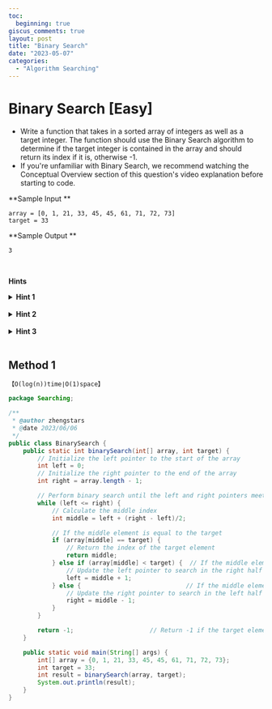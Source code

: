 ```yaml
---
toc:
  beginning: true
giscus_comments: true
layout: post
title: "Binary Search"
date: "2023-05-07"
categories:
  - "Algorithm Searching"
---
```


# Binary Search [Easy]

- Write a function that takes in a sorted array of integers as well as a target integer. The function should use the Binary Search algorithm to determine if the target integer is contained in the array and should return its index if it is, otherwise -1.
- If you're unfamiliar with Binary Search, we recommend watching the Conceptual Overview section of this question's video explanation before starting to code.

**Sample Input **

```
array = [0, 1, 21, 33, 45, 45, 61, 71, 72, 73]
target = 33
```

**Sample Output **

```
3
```

<br>

**Hints**
<br>

<details> <summary><b>Hint 1</b></summary>
    <br>
    <i><strong>The Binary Search algorithm works by finding the number in the middle of the input array and comparing it to the target number. Given that the array is sorted, if this middle number is smaller than the target number, then the entire left part of the array is no longer worth exploring since the target number can no longer be in it; similarly, if the middle number is greater than the target number, then the entire right part of the array is no longer worth exploring. Applying this logic recursively eliminates half of the array until the number is found or until the array runs out of numbers. </strong></i>
</details>



<br>

<details> <summary><b>Hint 2</b></summary>
    <br>
    <i><strong> Write a helper function that takes in two additional arguments: a left pointer and a right pointer representing the indices at the extremities of the array (or subarray) that you are applying Binary Search on. The first time this helper function is called, the left pointer should be zero and the right pointer should be the final index of the input array. To find the index of the middle number mentioned in Hint #1, simply round down the number obtained from: (left + right) / 2. Apply this logic recursively until you find the target number or until the left pointer becomes greater than the right pointer. </strong></i>
</details>





<br>



<details> <summary><b>Hint 3</b></summary>
    <br>
    <i><strong> Can you implement this algorithm iteratively? Are there any advantages to doing so?</strong></i>
</details>



<br>

## Method 1

```tex
【O(log(n))time∣O(1)space】
```

```java
package Searching;

/**
 * @author zhengstars
 * @date 2023/06/06
 */
public class BinarySearch {
    public static int binarySearch(int[] array, int target) {
        // Initialize the left pointer to the start of the array
        int left = 0;
        // Initialize the right pointer to the end of the array
        int right = array.length - 1;

        // Perform binary search until the left and right pointers meet
        while (left <= right) {
            // Calculate the middle index
            int middle = left + (right - left)/2;

            // If the middle element is equal to the target
            if (array[middle] == target) {
                // Return the index of the target element
                return middle;
            } else if (array[middle] < target) {  // If the middle element is less than the target
                // Update the left pointer to search in the right half
                left = middle + 1;
            } else {                             // If the middle element is greater than the target
                // Update the right pointer to search in the left half
                right = middle - 1;
            }
        }

        return -1;                     // Return -1 if the target element is not found
    }

    public static void main(String[] args) {
        int[] array = {0, 1, 21, 33, 45, 45, 61, 71, 72, 73};
        int target = 33;
        int result = binarySearch(array, target);
        System.out.println(result);
    }
}

```

